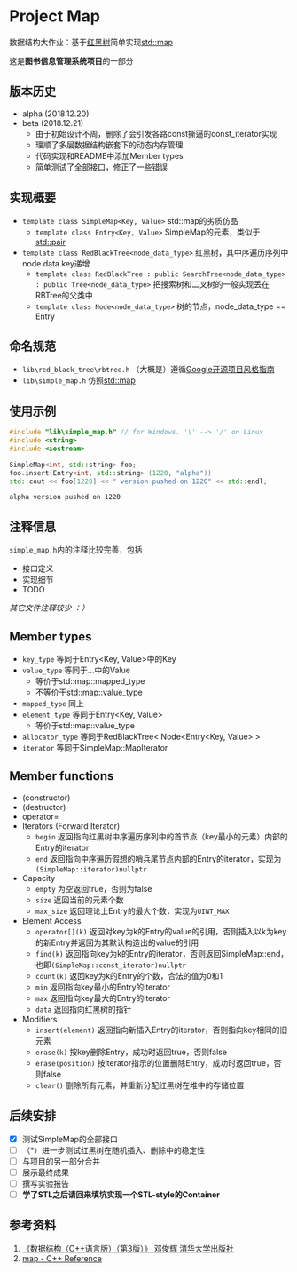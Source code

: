 # Project Map
数据结构大作业：基于[红黑树](https://en.wikipedia.org/wiki/Red%E2%80%93black_tree)简单实现[std::map](http://www.cplusplus.com/reference/map/map/)

这是**图书信息管理系统项目**的一部分
## 版本历史
- alpha (2018.12.20)
- beta (2018.12.21)
  - 由于初始设计不周，删除了会引发各路const撕逼的const_iterator实现
  - 理顺了多层数据结构嵌套下的动态内存管理
  - 代码实现和README中添加Member types
  - 简单测试了全部接口，修正了一些错误
## 实现概要
- `template class SimpleMap<Key, Value>` std::map的劣质仿品
  - `template class Entry<Key, Value>` SimpleMap的元素，类似于[std::pair](http://www.cplusplus.com/reference/utility/pair/)
- `template class RedBlackTree<node_data_type>` 红黑树，其中序遍历序列中node.data.key递增
  - `template class RedBlackTree : public SearchTree<node_data_type> : public Tree<node_data_type>` 把搜索树和二叉树的一般实现丢在RBTree的父类中
  - `template class Node<node_data_type>` 树的节点，node_data_type == Entry
## 命名规范
- `lib\red_black_tree\rbtree.h` （大概是）遵循[Google开源项目风格指南](https://zh-google-styleguide.readthedocs.io/en/latest/google-cpp-styleguide/contents/)
- `lib\simple_map.h` 仿照[std::map](http://www.cplusplus.com/reference/map/map/)
## 使用示例
```cpp
#include "lib\simple_map.h" // for Windows. '\' --> '/' on Linux 
#include <string>
#include <iostream>

SimpleMap<int, std::string> foo;
foo.insert(Entry<int, std::string> (1220, "alpha"))
std::cout << foo[1220] << " version pushed on 1220" << std::endl;
```
```
alpha version pushed on 1220
```
## 注释信息
`simple_map.h`内的注释比较完善，包括
- 接口定义
- 实现细节
- TODO
 
*其它文件注释较少 ：）*

## Member types
- `key_type` 等同于Entry<Key, Value>中的Key
- `value_type` 等同于...中的Value
  - 等价于std\::map::mapped_type
  - 不等价于std\::map::value_type
- `mapped_type` 同上
- `element_type` 等同于Entry<Key, Value>
  - 等价于std\::map::value_type
- `allocator_type` 等同于RedBlackTree< Node<Entry<Key, Value> >
- `iterator` 等同于SimpleMap::MapIterator
## Member functions
- (constructor)
- (destructor)
- operator=
- Iterators (Forward Iterator)
  - `begin` 返回指向红黑树中序遍历序列中的首节点（key最小的元素）内部的Entry的iterator
  - `end` 返回指向中序遍历假想的哨兵尾节点内部的Entry的iterator，实现为`(SimpleMap::iterator)nullptr`
- Capacity
  - `empty` 为空返回true，否则为false
  - `size` 返回当前的元素个数
  - `max_size` 返回理论上Entry的最大个数，实现为`UINT_MAX`
- Element Access
  - `operator[](k)` 返回对key为k的Entry的value的引用，否则插入以k为key的新Entry并返回为其默认构造出的value的引用
  - `find(k)` 返回指向key为k的Entry的iterator，否则返回SimpleMap::end，也即`(SimpleMap::const_iterator)nullptr`
  - `count(k)` 返回key为k的Entry的个数，合法的值为0和1
  - `min` 返回指向key最小的Entry的iterator 
  - `max` 返回指向key最大的Entry的iterator
  - `data` 返回指向红黑树的指针
- Modifiers
  - `insert(element)` 返回指向新插入Entry的iterator，否则指向key相同的旧元素
  - `erase(k)` 按key删除Entry，成功时返回true，否则false
  - `erase(position)` 按iterator指示的位置删除Entry，成功时返回true，否则false
  - `clear()` 删除所有元素，并重新分配红黑树在堆中的存储位置
## 后续安排
- [x] 测试SimpleMap的全部接口
- [ ] （*）进一步测试红黑树在随机插入、删除中的稳定性
- [ ] 与项目的另一部分合并
- [ ] 展示最终成果
- [ ] 撰写实验报告
- [ ] **学了STL之后请回来填坑实现一个STL-style的Container**
## 参考资料
1. [《数据结构（C++语言版）（第3版）》 邓俊辉 清华大学出版社 ](https://dsa.cs.tsinghua.edu.cn/~deng/ds/dsacpp/)
2. [map - C++ Reference](http://www.cplusplus.com/reference/map/map/)
